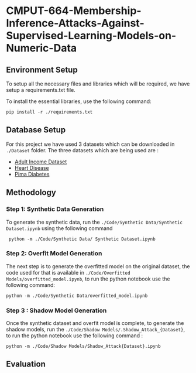 # CMPUT-664-Membership-Inference-Attacks-Against-Supervised-Learning-Models-on-Numeric-Data

## Environment Setup
To setup all the necessary files and libraries which will be required, we have setup a requirements.txt file.

To install the essential libraries, use the following command:
```
pip install -r ./requirements.txt
```

## Database Setup

For this project we have used 3 datasets which can be downloaded in ```./Dataset``` folder. The three datasets which are being used are : 
- [Adult Income Dataset ](https://github.com/brij1823/CMPUT-664-Membership-Inference-Attacks-Against-Supervised-Learning-Models-on-Textual-Data/tree/main/Dataset/adult%20census)
- [ Heart Disease](https://github.com/brij1823/CMPUT-664-Membership-Inference-Attacks-Against-Supervised-Learning-Models-on-Textual-Data/tree/main/Dataset/Heart%20Disease)
- [Pima Diabetes](https://github.com/brij1823/CMPUT-664-Membership-Inference-Attacks-Against-Supervised-Learning-Models-on-Textual-Data/tree/main/Dataset/Pima%20Diabetes)

## Methodology

### Step 1: Synthetic Data Generation

To generate the synthetic data, run the ```./Code/Synthetic Data/Synthetic Dataset.ipynb``` using the following command

``` python -m ./Code/Synthetic Data/ Synthetic Dataset.ipynb```


### Step 2: Overfit Model Generation
The next step is to generate the overfitted model on the original dataset, the code used for that is available in ```./Code/Overfitted Models/overfitted_model.ipynb```, to run the python notebook use the following command:
```
python -m ./Code/Synthetic Data/overfitted_model.ipynb
```

### Step 3 : Shadow Model Generation
Once the synthetic dataset and overfit model is complete, to generate the shadow models, run the ```./Code/Shadow Models/.Shadow_Attack_{Dataset}```, to run the python notebook use the following command :

```
python -m ./Code/Shadow Models/Shadow_Attack{Dataset}.ipynb
```

## Evaluation


